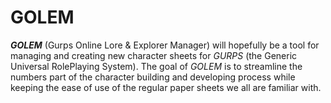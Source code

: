 # GOLEM

**_GOLEM_** (Gurps Online Lore & Explorer Manager) will hopefully be a tool for managing and creating new character sheets for _GURPS_ (the Generic Universal RolePlaying System). The goal of _GOLEM_ is to streamline the numbers part of the character building and developing process while keeping the ease of use of the regular paper sheets we all are familiar with.
